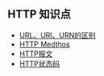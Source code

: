 ## HTTP 知识点

- [URL、URI、URN的区别](./URL&URI&URN.md)
- [HTTP Medthos](./HTTP方法.md)
- [HTTP报文](./HTTP报文.md)
- [HTTP状态码](./HTTP状态码.md)


